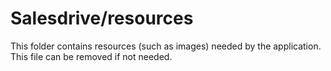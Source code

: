 # Salesdrive/resources

This folder contains resources (such as images) needed by the application. This file can
be removed if not needed.
